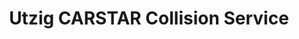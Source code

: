 ---
title: "Utzig CARSTAR Collision Service"
url: /evansville/utzig-carstar-collision-service/
shop: car repair
---